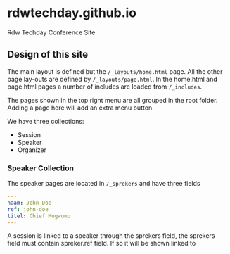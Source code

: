 # rdwtechday.github.io
Rdw Techday Conference Site

## Design of this site
The main layout is defined but the `/_layouts/home.html` page. All the other page lay-outs are defined by `/_layouts/page.html`. In the home.html and page.html pages a number of includes are loaded from `/_includes`.

The pages shown in the top right menu are all grouped in the root folder. Adding a page here will add an extra menu button.

We have three collections:
- Session
- Speaker
- Organizer

### Speaker Collection
The speaker pages are located in `/_sprekers` and have three fields 
```yaml
---
naam: John Doe
ref: john-doe
titel: Chief Mugwump
---
```

A session is linked to a speaker through the sprekers field, the sprekers field must contain spreker.ref field. If so it will be shown linked to 


